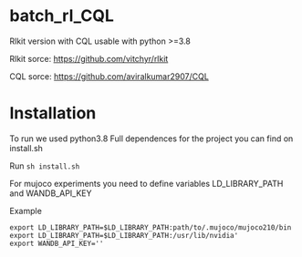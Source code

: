 # batch_rl_CQL

Rlkit version with CQL usable with python >=3.8

Rlkit sorce: https://github.com/vitchyr/rlkit

CQL sorce: https://github.com/aviralkumar2907/CQL

# Installation 
To run we used python3.8
Full dependences for the project you can find on install.sh

Run
```sh install.sh```

For mujoco experiments you need to define variables LD_LIBRARY_PATH and WANDB_API_KEY

Example
```
export LD_LIBRARY_PATH=$LD_LIBRARY_PATH:path/to/.mujoco/mujoco210/bin
export LD_LIBRARY_PATH=$LD_LIBRARY_PATH:/usr/lib/nvidia'
export WANDB_API_KEY=''
```
